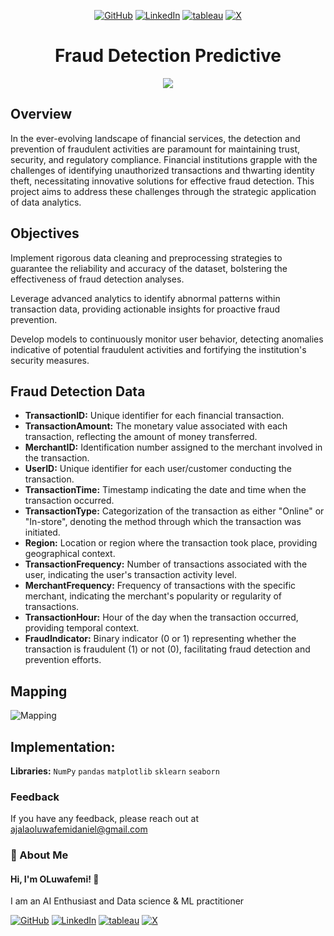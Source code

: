 <div align="center">

[1]: https://github.com/oluwafemidan
[2]: https://www.linkedin.com/in/oluwafemidanielajala/
[3]: https://public.tableau.com/app/profile/oluwafemi.daniel/vizzes
[4]: https://twitter.com/ajala14055

[![GitHub](https://github.com/oluwafemidan/Fraud_Detection_Predictive/assets/146761013/2c70a08b-a628-4800-8a8d-1f738b00e865)][1]
[![LinkedIn](https://github.com/oluwafemidan/Fraud_Detection_Predictive/assets/146761013/82b1f60f-5244-4081-bc5b-ad72ef2daa7e)][2]
[![tableau](https://github.com/oluwafemidan/Fraud_Detection_Predictive/assets/146761013/d3d07da2-a8d4-4e36-8777-00231254610e)][3]
[![X](https://github.com/oluwafemidan/Fraud_Detection_Predictive/assets/146761013/4d790bae-2842-4d0f-af0a-1f48d59b704e)][4]

</div>

# <div align="center">Fraud Detection Predictive</div>
<div align="center"><img src ="https://github.com/oluwafemidan/Fraud_Detection_Predictive/assets/146761013/cb842497-14d1-48e0-9ea7-db69ae8e4fe2"></div>

## Overview
In the ever-evolving landscape of financial services, the detection and prevention of fraudulent activities are paramount for maintaining trust, security, and regulatory compliance. Financial institutions grapple with the challenges of identifying unauthorized transactions and thwarting identity theft, necessitating innovative solutions for effective fraud detection. This project aims to address these challenges through the strategic application of data analytics.

## Objectives
Implement rigorous data cleaning and preprocessing strategies to guarantee the reliability and accuracy of the dataset, bolstering the effectiveness of fraud detection analyses.

Leverage advanced analytics to identify abnormal patterns within transaction data, providing actionable insights for proactive fraud prevention.

Develop models to continuously monitor user behavior, detecting anomalies indicative of potential fraudulent activities and fortifying the institution's security measures.

## Fraud Detection Data
- **TransactionID:** Unique identifier for each financial transaction.
- **TransactionAmount:** The monetary value associated with each transaction, reflecting the amount of money transferred.
- **MerchantID:** Identification number assigned to the merchant involved in the transaction.
- **UserID:** Unique identifier for each user/customer conducting the transaction.
- **TransactionTime:** Timestamp indicating the date and time when the transaction occurred.
- **TransactionType:** Categorization of the transaction as either "Online" or "In-store", denoting the method through which the transaction was initiated.
- **Region:** Location or region where the transaction took place, providing geographical context.
- **TransactionFrequency:** Number of transactions associated with the user, indicating the user's transaction activity level.
- **MerchantFrequency:** Frequency of transactions with the specific merchant, indicating the merchant's popularity or regularity of transactions.
- **TransactionHour:** Hour of the day when the transaction occurred, providing temporal context.
- **FraudIndicator:** Binary indicator (0 or 1) representing whether the transaction is fraudulent (1) or not (0), facilitating fraud detection and prevention efforts.

## Mapping
![Mapping](https://github.com/oluwafemidan/Heart-disease-prediction/assets/146761013/bf71ba31-2669-4e9d-b7df-829e35baefa2)

## Implementation:

**Libraries:**  `NumPy` `pandas` `matplotlib` `sklearn` `seaborn` 

### Feedback

If you have any feedback, please reach out at ajalaoluwafemidaniel@gmail.com


### 🚀 About Me
#### Hi, I'm OLuwafemi! 👋
I am an AI Enthusiast and Data science & ML practitioner























[1]: https://github.com/oluwafemidan
[2]: https://www.linkedin.com/in/oluwafemidanielajala/
[3]: https://public.tableau.com/app/profile/oluwafemi.daniel/vizzes
[4]: https://twitter.com/ajala14055

[![GitHub](https://github.com/oluwafemidan/Fraud_Detection_Predictive/assets/146761013/2c70a08b-a628-4800-8a8d-1f738b00e865)][1]
[![LinkedIn](https://github.com/oluwafemidan/Fraud_Detection_Predictive/assets/146761013/82b1f60f-5244-4081-bc5b-ad72ef2daa7e)][2]
[![tableau](https://github.com/oluwafemidan/Fraud_Detection_Predictive/assets/146761013/d3d07da2-a8d4-4e36-8777-00231254610e)][3]
[![X](https://github.com/oluwafemidan/Fraud_Detection_Predictive/assets/146761013/4d790bae-2842-4d0f-af0a-1f48d59b704e)][4]




